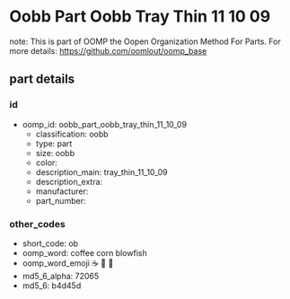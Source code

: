 # Oobb Part Oobb Tray Thin 11 10 09  

note: This is part of OOMP the Oopen Organization Method For Parts. For more details: https://github.com/oomlout/oomp_base

##  part details





### id
* oomp_id: oobb_part_oobb_tray_thin_11_10_09
  * classification: oobb
  * type: part
  * size: oobb
  * color: 
  * description_main: tray_thin_11_10_09
  * description_extra: 
  * manufacturer: 
  * part_number: 

### other_codes
* short_code: ob
* oomp_word: coffee corn blowfish
* oomp_word_emoji :coffee: :corn: :blowfish:
* md5_6_alpha: 72065
* md5_6: b4d45d